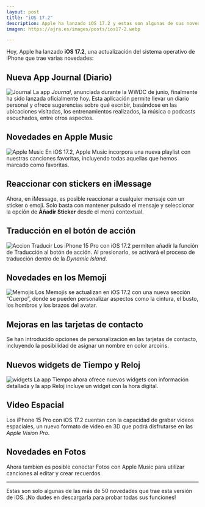 ```yaml
---
layout: post
title: "iOS 17.2"
description: Apple ha lanzado iOS 17.2 y estas son algunas de sus novedades.
imagen: https://ajra.es/images/posts/ios17-2.webp

---
```


Hoy, Apple ha lanzado **iOS 17.2**, una actualización del sistema operativo de iPhone que trae varias novedades:

## Nueva App Journal (Diario)
![Journal](https://ajra.es/images/posts/journal.webp)
La app *Journal*, anunciada durante la WWDC de junio, finalmente ha sido lanzada oficialmente hoy. Esta aplicación permite llevar un diario personal y ofrece sugerencias sobre qué escribir, basándose en las ubicaciones visitadas, los entrenamientos realizados, la música o podcasts escuchados, entre otros aspectos.

## Novedades en Apple Music
![Apple Music](https://ajra.es/images/posts/applemusicfavoritos.webp)
En iOS 17.2, Apple Music incorpora una nueva playlist con nuestras canciones favoritas, incluyendo todas aquellas que hemos marcado como favoritas.

## Reaccionar con stickers en iMessage
Ahora, en iMessage, es posible reaccionar a cualquier mensaje con un sticker o emoji. Solo basta con mantener pulsado el mensaje y seleccionar la opción de **Añadir Sticker** desde el menú contextual.

## Traducción en el botón de acción
![Accion Traducir](https://ajra.es/images/posts/acciontraducir.webp)
Los iPhone 15 Pro con iOS 17.2 permiten añadir la función de Traducción al botón de acción. Al presionarlo, se activará el proceso de traducción dentro de la *Dynamic Island*.

## Novedades en los Memoji
![Memojis](https://ajra.es/images/posts/memojis.webp)
Los Memojis se actualizan en iOS 17.2 con una nueva sección “Cuerpo”, donde se pueden personalizar aspectos como la cintura, el busto, los hombros y los brazos del avatar.

## Mejoras en las tarjetas de contacto
Se han introducido opciones de personalización en las tarjetas de contacto, incluyendo la posibilidad de asignar un nombre en color arcoíris.

## Nuevos widgets de Tiempo y Reloj
![widgets](https://ajra.es/images/posts/widgets.webp)
La app Tiempo ahora ofrece nuevos widgets con información detallada y la app Reloj incluye un widget con la hora digital.

## Video Espacial
Los iPhone 15 Pro con iOS 17.2 cuentan con la capacidad de grabar videos espaciales, un nuevo formato de video en 3D que podrá disfrutarse en las *Apple Vision Pro*.

## Novedades en Fotos
Ahora tambien es posible conectar Fotos con Apple Music para utilizar canciones al editar y crear recuerdos.

---

Estas son solo algunas de las más de 50 novedades que trae esta versión de iOS. ¡No dudes en descargarla para probar todas sus funciones!